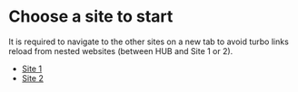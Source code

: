 # Choose a site to start

It is required to navigate to the other sites on a new tab to avoid turbo links reload from nested websites (between HUB and Site 1 or 2).

- <a href=resources/site1/ target=_blank>Site 1</a>
- <a href=resources/site2/ target=_blank>Site 2</a>